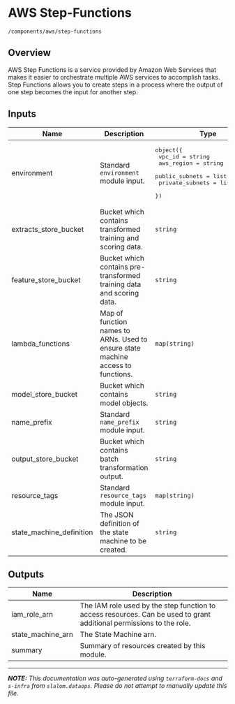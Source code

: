 
# AWS Step-Functions

`/components/aws/step-functions`

## Overview


AWS Step Functions is a service provided by Amazon Web Services that makes it easier to orchestrate multiple AWS services
to accomplish tasks. Step Functions allows you to create steps in a process where the output of one step becomes the input
for another step.

## Inputs

| Name | Description | Type | Default | Required |
|------|-------------|------|---------|:-----:|
| environment | Standard `environment` module input. | <pre>object({<br>    vpc_id          = string<br>    aws_region      = string<br>    public_subnets  = list(string)<br>    private_subnets = list(string)<br>  })</pre> | n/a | yes |
| extracts\_store\_bucket | Bucket which contains transformed training and scoring data. | `string` | n/a | yes |
| feature\_store\_bucket | Bucket which contains pre-transformed training data and scoring data. | `string` | n/a | yes |
| lambda\_functions | Map of function names to ARNs. Used to ensure state machine access to functions. | `map(string)` | n/a | yes |
| model\_store\_bucket | Bucket which contains model objects. | `string` | n/a | yes |
| name\_prefix | Standard `name_prefix` module input. | `string` | n/a | yes |
| output\_store\_bucket | Bucket which contains batch transformation output. | `string` | n/a | yes |
| resource\_tags | Standard `resource_tags` module input. | `map(string)` | n/a | yes |
| state\_machine\_definition | The JSON definition of the state machine to be created. | `string` | n/a | yes |

## Outputs

| Name | Description |
|------|-------------|
| iam\_role\_arn | The IAM role used by the step function to access resources. Can be used to grant<br>additional permissions to the role. |
| state\_machine\_arn | The State Machine arn. |
| summary | Summary of resources created by this module. |

---------------------

_**NOTE:** This documentation was auto-generated using
`terraform-docs` and `s-infra` from `slalom.dataops`.
Please do not attempt to manually update this file._
